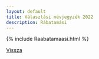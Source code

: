 ```yaml
---
layout: default
title: Választási névjegyzék 2022
description: Rábatamási
---
```


{% include Raabatamaasi.html %}

[Vissza](./)